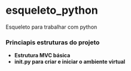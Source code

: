 # esqueleto_python
Esqueleto para trabalhar com python

### Princiapis estruturas do projeto
- **Estrutura MVC básica**
- **init.py para criar e iniciar o ambiente virtual**